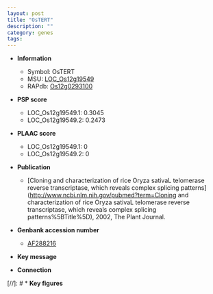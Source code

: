 ```yaml
---
layout: post
title: "OsTERT"
description: ""
category: genes
tags: 
---
```


* **Information**  
    + Symbol: OsTERT  
    + MSU: [LOC_Os12g19549](http://rice.plantbiology.msu.edu/cgi-bin/ORF_infopage.cgi?orf=LOC_Os12g19549)  
    + RAPdb: [Os12g0293100](http://rapdb.dna.affrc.go.jp/viewer/gbrowse_details/irgsp1?name=Os12g0293100)  

* **PSP score**  
    + LOC_Os12g19549.1: 0.3045 
    + LOC_Os12g19549.2: 0.2473 

* **PLAAC score**  
    + LOC_Os12g19549.1: 0 
    + LOC_Os12g19549.2: 0 

* **Publication**  
    + [Cloning and characterization of rice Oryza sativaL telomerase reverse transcriptase, which reveals complex splicing patterns](http://www.ncbi.nlm.nih.gov/pubmed?term=Cloning and characterization of rice Oryza sativaL telomerase reverse transcriptase, which reveals complex splicing patterns%5BTitle%5D), 2002, The Plant Journal.

* **Genbank accession number**  
    + [AF288216](http://www.ncbi.nlm.nih.gov/nuccore/AF288216)

* **Key message**  

* **Connection**  

[//]: # * **Key figures**  


